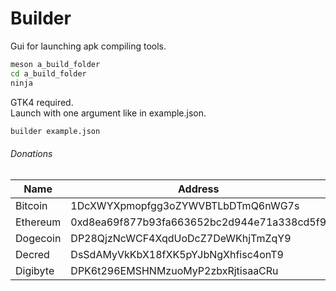 # Builder
Gui for launching apk compiling tools.
```sh
meson a_build_folder
cd a_build_folder
ninja
```
GTK4 required.\
Launch with one argument like in example.json.
```sh
builder example.json
```
###### Donations
| Name     | Address                                    |
|----------|--------------------------------------------|
| Bitcoin  | 1DcXWYXpmopfgg3oZYWVBTLbDTmQ6nWG7s         |
| Ethereum | 0xd8ea69f877b93fa663652bc2d944e71a338cd5f9 |
| Dogecoin | DP28QjzNcWCF4XqdUoDcZ7DeWKhjTmZqY9         |
| Decred   | DsSdAMyVkKbX18fXK5pYJbNgXhfisc4onT9        |
| Digibyte | DPK6t296EMSHNMzuoMyP2zbxRjtisaaCRu         |